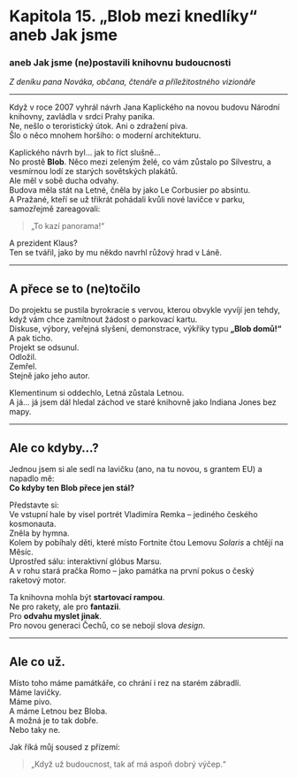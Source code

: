 # Kapitola 15. „Blob mezi knedlíky“ aneb Jak jsme 

### aneb Jak jsme (ne)postavili knihovnu budoucnosti  
_Z deníku pana Nováka, občana, čtenáře a příležitostného vizionáře_

---

Když v roce 2007 vyhrál návrh Jana Kaplického na novou budovu Národní knihovny, zavládla v srdci Prahy panika.  
Ne, nešlo o teroristický útok. Ani o zdražení piva.  
Šlo o něco mnohem horšího: o moderní architekturu.

Kaplického návrh byl... jak to říct slušně...  
No prostě **Blob**. Něco mezi zeleným želé, co vám zůstalo po Silvestru, a vesmírnou lodí ze starých sovětských plakátů.  
Ale měl v sobě ducha odvahy.  
Budova měla stát na Letné, čněla by jako Le Corbusier po absintu.  
A Pražané, kteří se už třikrát pohádali kvůli nové lavičce v parku, samozřejmě zareagovali:  
> „To kazí panorama!“

A prezident Klaus?  
Ten se tvářil, jako by mu někdo navrhl růžový hrad v Láně.

---

## A přece se to (ne)točilo

Do projektu se pustila byrokracie s vervou, kterou obvykle vyvíjí jen tehdy, když vám chce zamítnout žádost o parkovací kartu.  
Diskuse, výbory, veřejná slyšení, demonstrace, výkřiky typu **„Blob domů!“**  
A pak ticho.  
Projekt se odsunul.  
Odložil.  
Zemřel.  
Stejně jako jeho autor.

Klementinum si oddechlo, Letná zůstala Letnou.  
A já… já jsem dál hledal záchod ve staré knihovně jako Indiana Jones bez mapy.

---

## Ale co kdyby…?

Jednou jsem si ale sedl na lavičku (ano, na tu novou, s grantem EU) a napadlo mě:  
**Co kdyby ten Blob přece jen stál?**

Představte si:  
Ve vstupní hale by visel portrét Vladimíra Remka – jediného českého kosmonauta.  
Zněla by hymna.  
Kolem by pobíhaly děti, které místo Fortnite čtou Lemovu _Solaris_ a chtějí na Měsíc.  
Uprostřed sálu: interaktivní glóbus Marsu.  
A v rohu stará pračka Romo – jako památka na první pokus o český raketový motor.

Ta knihovna mohla být **startovací rampou**.  
Ne pro rakety, ale pro **fantazii**.  
Pro **odvahu myslet jinak**.  
Pro novou generaci Čechů, co se nebojí slova _design_.

---

## Ale co už.

Místo toho máme památkáře, co chrání i rez na starém zábradlí.  
Máme lavičky.  
Máme pivo.  
A máme Letnou bez Bloba.  
A možná je to tak dobře.  
Nebo taky ne.

Jak říká můj soused z přízemí:  
> „Když už budoucnost, tak ať má aspoň dobrý výčep.“